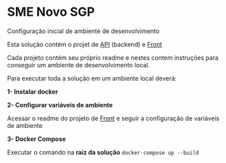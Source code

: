 # SME Novo SGP

Configuração inicial de ambiente de desenvolvimento

Esta solução contém o projet de [API](https://github.com/prefeiturasp/SME-NovoSGP/tree/master/src/SME.SGP.Api "API") (backend) e [Front](https://github.com/prefeiturasp/SME-NovoSGP/tree/master/src/SME.SGP.WebClient "Front")

Cada projeto contém seu próprio readme e nestes contem instruções para conseguir um ambiente de desenvolvimento local.

Para executar toda a solução em um ambiente local deverá:

**1- Instalar docker**

**2- Configurar variáveis de ambiente**

Acessar o readme do projeto de [Front](https://github.com/prefeiturasp/SME-NovoSGP/tree/master/src/SME.SGP.WebClient "Front") e seguir a configuração de variáveis de ambiente

**3- Docker Compose**

Executar o comando na **raiz da solução**
`docker-compose up --build`
